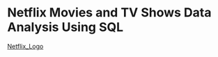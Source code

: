 # Netflix Movies and TV Shows Data Analysis Using SQL
[Netflix_Logo](https://github.com/Vighnesh3232/Netflix_SQL_Project/blob/main/netflix%20image.jpg)
